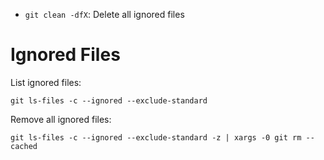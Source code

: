 - `git clean -dfX`: Delete all ignored files

# Ignored Files

List ignored files:

    git ls-files -c --ignored --exclude-standard

Remove all ignored files:

    git ls-files -c --ignored --exclude-standard -z | xargs -0 git rm --cached
